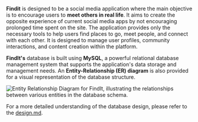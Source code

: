 **Findit** is designed to be a social media application where the main objective is to encourage users to **meet others in real life**. It aims to create the opposite experience of current social media apps by not encouraging prolonged time spent on the site. The application provides only the necessary tools to help users find places to go, meet people, and connect with each other. It is designed to manage user profiles, community interactions, and content creation within the platform. 

**FindIt's** database is built using **MySQL**, a powerful relational database management system that supports the application's data storage and management needs. An **Entity-Relationship (ER) diagram** is also provided for a visual representation of the database structure.

![Entity Relationship Diagram for FindIt, illustrating the relationships between various entities in the database schema.](https://i.imgur.com/PyoE22V.jpeg)

For a more detailed understanding of the database design, please refer to the [design.md](https://github.com/AngelValentino/FindIt/blob/main/DESIGN.md).